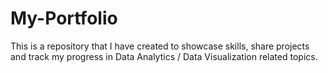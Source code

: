 # My-Portfolio
This is a repository that I have created to showcase skills, share projects and track my progress in Data Analytics / Data Visualization related topics.
